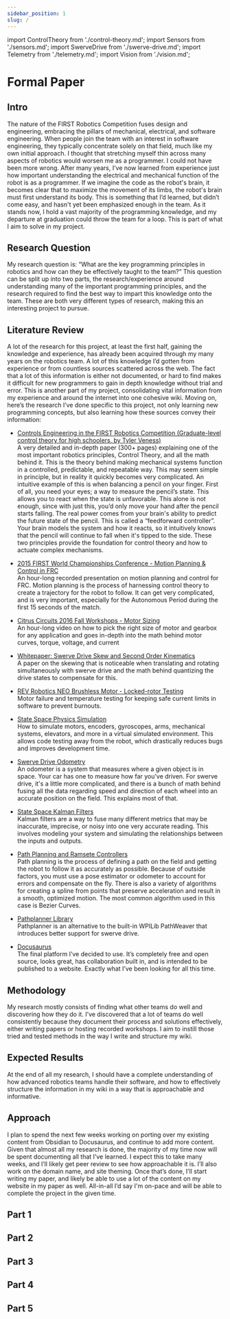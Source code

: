 ```yaml
---
sidebar_position: 1
slug: /
---
```


import ControlTheory from './control-theory.md';
import Sensors from './sensors.md';
import SwerveDrive from './swerve-drive.md';
import Telemetry from './telemetry.md';
import Vision from './vision.md';

# Formal Paper

## Intro
The nature of the FIRST Robotics Competition fuses design and engineering, embracing the pillars of mechanical, electrical, and software engineering. When people join the team with an interest in software engineering, they typically concentrate solely on that field, much like my own initial approach. I thought that stretching myself thin across many aspects of robotics would worsen me as a programmer. I could not have been more wrong. After many years, I’ve now learned from experience just how important understanding the electrical and mechanical function of the robot is as a programmer. If we imagine the code as the robot's brain, it becomes clear that to maximize the movement of its limbs, the robot's brain must first understand its body. This is something that I’d learned, but didn’t come easy, and hasn't yet been emphasized enough in the team. As it stands now, I hold a vast majority of the programming knowledge, and my departure at graduation could throw the team for a loop. This is part of what I aim to solve in my project.

## Research Question
My research question is: “What are the key programming principles in robotics and how can they be effectively taught to the team?” This question can be split up into two parts, the research/experience around understanding many of the important programming principles, and the research required to find the best way to impart this knowledge onto the team. These are both very different types of research, making this an interesting project to pursue.

## Literature Review
A lot of the research for this project, at least the first half, gaining the knowledge and experience, has already been acquired through my many years on the robotics team. A lot of this knowledge I’d gotten from experience or from countless sources scattered across the web. The fact that a lot of this information is either not documented, or hard to find makes it difficult for new programmers to gain in depth knowledge without trial and error. This is another part of my project, consolidating vital information from my experience and around the internet into one cohesive wiki. Moving on, here’s the research I’ve done specific to this project, not only learning new programming concepts, but also learning how these sources convey their information:

- [Controls Engineering in the FIRST Robotics Competition (Graduate-level control theory for high schoolers, by Tyler Veness)](https://file.tavsys.net/control/controls-engineering-in-frc.pdf)  
A very detailed and in-depth paper (300+ pages) explaining one of the most important robotics principles, Control Theory, and all the math behind it. This is the theory behind making mechanical systems function in a controlled, predictable, and repeatable way. This may seem simple in principle, but in reality it quickly becomes very complicated. An intuitive example of this is when balancing a pencil on your finger. First of all, you need your eyes; a way to measure the pencil’s state. This allows you to react when the state is unfavorable. This alone is not enough, since with just this, you’d only move your hand after the pencil starts falling. The real power comes from your brain's ability to predict the future state of the pencil. This is called a “feedforward controller”. Your brain models the system and how it reacts, so it intuitively knows that the pencil will continue to fall when it's tipped to the side. These two principles provide the foundation for control theory and how to actuate complex mechanisms. 

- [2015 FIRST World Championships Conference - Motion Planning & Control in FRC](https://www.youtube.com/watch?v=8319J1BEHwM)  
An hour-long recorded presentation on motion planning and control for FRC. Motion planning is the process of harnessing control theory to create a trajectory for the robot to follow. It can get very complicated, and is very important, especially for the Autonomous Period during the first 15 seconds of the match.

- [Citrus Circuits 2016 Fall Workshops - Motor Sizing](https://www.youtube.com/watch?v=U4pgviiEwLg)  
An hour-long video on how to pick the right size of motor and gearbox for any application and goes in-depth into the math behind motor curves, torque, voltage, and current

- [Whitepaper: Swerve Drive Skew and Second Order Kinematics](https://www.chiefdelphi.com/t/whitepaper-swerve-drive-skew-and-second-order-kinematics/416964)  
A paper on the skewing that is noticeable when translating and rotating simultaneously with swerve drive and the math behind quantizing the drive states to compensate for this.

- [REV Robotics NEO Brushless Motor - Locked-rotor Testing](https://www.revrobotics.com/neo-brushless-motor-locked-rotor-testing/)  
Motor failure and temperature testing for keeping safe current limits in software to prevent burnouts.

- [State Space Physics Simulation](https://docs.wpilib.org/en/stable/docs/software/wpilib-tools/robot-simulation/physics-sim.html)  
How to simulate motors, encoders, gyroscopes, arms, mechanical systems, elevators, and more in a virtual simulated environment. This allows code testing away from the robot, which drastically reduces bugs and improves development time.

- [Swerve Drive Odometry](https://docs.wpilib.org/en/stable/docs/software/kinematics-and-odometry/swerve-drive-odometry.html)  
An odometer is a system that measures where a given object is in space. Your car has one to measure how far you’ve driven. For swerve drive, it's a little more complicated, and there is a bunch of math behind fusing all the data regarding speed and direction of each wheel into an accurate position on the field. This explains most of that.

- [State Space Kalman Filters](https://docs.wpilib.org/en/stable/docs/software/advanced-controls/state-space/state-space-pose-estimators.html)  
Kalman filters are a way to fuse many different metrics that may be inaccurate, imprecise, or noisy into one very accurate reading. This involves modeling your system and simulating the relationships between the inputs and outputs.

- [Path Planning and Ramsete Controllers](https://docs.wpilib.org/en/stable/docs/software/pathplanning/index.html)  
Path planning is the process of defining a path on the field and getting the robot to follow it as accurately as possible. Because of outside factors, you must use a pose estimator or odometer to account for errors and compensate on the fly. There is also a variety of algorithms for creating a spline from points that preserve acceleration and result in a smooth, optimized motion. The most common algorithm used in this case is Bezier Curves.

- [Pathplanner Library](https://github.com/mjansen4857/pathplanner)  
Pathplanner is an alternative to the built-in WPILib PathWeaver that introduces better support for swerve drive.

- [Docusaurus](https://docusaurus.io/)  
The final platform I’ve decided to use. It’s completely free and open source, looks great, has collaboration built in, and is intended to be published to a website. Exactly what I’ve been looking for all this time.

## Methodology
My research mostly consists of finding what other teams do well and discovering how they do it. I’ve discovered that a lot of teams do well consistently because they document their process and solutions effectively, either writing papers or hosting recorded workshops. I aim to instill those tried and tested methods in the way I write and structure my wiki. 

## Expected Results
At the end of all my research, I should have a complete understanding of how advanced robotics teams handle their software, and how to effectively structure the information in my wiki in a way that is approachable and informative.

## Approach
I plan to spend the next few weeks working on porting over my existing content from Obsidian to Docusaurus, and continue to add more content. Given that almost all my research is done, the majority of my time now will be spent documenting all that I’ve learned. I expect this to take many weeks, and I’ll likely get peer review to see how approachable it is. I’ll also work on the domain name, and site theming. Once that’s done, I’ll start writing my paper, and likely be able to use a lot of the content on my website in my paper as well. All-in-all I’d say I'm on-pace and will be able to complete the project in the given time.

## Part 1
> <ControlTheory />

## Part 2
> <Sensors />

## Part 3
> <SwerveDrive />

## Part 4
> <Telemetry />

## Part 5
> <Vision />